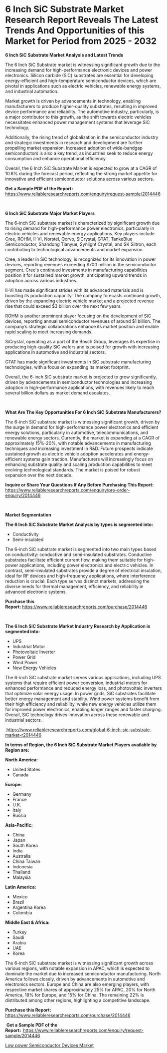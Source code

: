 <p><h1>6 Inch SiC Substrate Market Research Report Reveals The Latest Trends And Opportunities of this Market for Period from 2025 - 2032</h1></p><p><strong>6 Inch SiC Substrate Market Analysis and Latest Trends</strong></p>
<p><p>The 6 Inch SiC Substrate market is witnessing significant growth due to the increasing demand for high-performance electronic devices and power electronics. Silicon carbide (SiC) substrates are essential for developing energy-efficient and high-temperature semiconductor devices, which are pivotal in applications such as electric vehicles, renewable energy systems, and industrial automation.</p><p>Market growth is driven by advancements in technology, enabling manufacturers to produce higher-quality substrates, resulting in improved device performance and reliability. The automotive industry, particularly, is a major contributor to this growth, as the shift towards electric vehicles necessitates enhanced power management systems that leverage SiC technology.</p><p>Additionally, the rising trend of globalization in the semiconductor industry and strategic investments in research and development are further propelling market expansion. Increased adoption of wide-bandgap semiconductors is also a key trend, as industries seek to reduce energy consumption and enhance operational efficiency.</p><p>Overall, the 6 Inch SiC Substrate Market is expected to grow at a CAGR of 10.6% during the forecast period, reflecting the strong market appetite for innovative and efficient semiconductor solutions across various sectors.</p></p>
<p><strong>Get a Sample PDF of the Report:&nbsp;</strong> <a href="https://www.reliableresearchreports.com/enquiry/request-sample/2014446?utm_campaign=3542&utm_medium=2&utm_source=Github&utm_content=ia&utm_term=29032025&utm_id=6-inch-sic-substrate">https://www.reliableresearchreports.com/enquiry/request-sample/2014446</a></p>
<p>&nbsp;</p>
<p><strong>6 Inch SiC Substrate Major Market Players</strong></p>
<p><p>The 6-inch SiC substrate market is characterized by significant growth due to rising demand for high-performance power electronics, particularly in electric vehicles and renewable energy applications. Key players include Cree, ROHM, II-VI, Norstel, Qorvo, SiCrystal, GTAT, TankeBlue Semiconductor, Shandong Tianyue, Synlight Crystal, and SK Siltron, each contributing to technological advancements and market expansion.</p><p>Cree, a leader in SiC technology, is recognized for its innovation in power devices, reporting revenues exceeding $700 million in the semiconductor segment. Cree's continued investments in manufacturing capabilities position it for sustained market growth, anticipating upward trends in adoption across various industries.</p><p>II-VI has made significant strides with its advanced materials and is boosting its production capacity. The company forecasts continued growth, driven by the expanding electric vehicle market and a projected revenue rise that could exceed $3 billion over the next few years.</p><p>ROHM is another prominent player focusing on the development of SiC devices, reporting annual semiconductor revenues of around $1 billion. The company’s strategic collaborations enhance its market position and enable rapid scaling to meet increasing demands.</p><p>SiCrystal, operating as a part of the Bosch Group, leverages its expertise in producing high-quality SiC wafers and is poised for growth with increasing applications in automotive and industrial sectors.</p><p>GTAT has made significant investments in SiC substrate manufacturing technologies, with a focus on expanding its market footprint. </p><p>Overall, the 6-inch SiC substrate market is projected to grow significantly, driven by advancements in semiconductor technologies and increasing adoption in high-performance applications, with revenues likely to reach several billion dollars as market demand escalates.</p></p>
<p>&nbsp;</p>
<p><strong>What Are The Key Opportunities For 6 Inch SiC Substrate Manufacturers?</strong></p>
<p><p>The 6-inch SiC substrate market is witnessing significant growth, driven by the surge in demand for high-performance power electronics and efficient energy solutions, particularly in automotive, telecommunications, and renewable energy sectors. Currently, the market is expanding at a CAGR of approximately 15%-20%, with notable advancements in manufacturing techniques and increasing investment in R&D. Future prospects indicate sustained growth as electric vehicle adoption accelerates and energy-efficient systems gain traction. Manufacturers will increasingly focus on enhancing substrate quality and scaling production capabilities to meet evolving technological standards. The market is poised for robust expansion over the next decade.</p></p>
<p><strong>Inquire or Share Your Questions If Any Before Purchasing This Report:</strong> <a href="https://www.reliableresearchreports.com/enquiry/pre-order-enquiry/2014446?utm_campaign=3542&utm_medium=2&utm_source=Github&utm_content=ia&utm_term=29032025&utm_id=6-inch-sic-substrate">https://www.reliableresearchreports.com/enquiry/pre-order-enquiry/2014446</a></p>
<p>&nbsp;</p>
<p><strong>Market Segmentation</strong></p>
<p><strong>The 6 Inch SiC Substrate Market Analysis by types is segmented into:</strong></p>
<p><ul><li>Conductivity</li><li>Semi-insulated</li></ul></p>
<p><p>The 6-inch SiC substrate market is segmented into two main types based on conductivity: conductive and semi-insulated substrates. Conductive substrates facilitate efficient current flow, making them suitable for high-power applications, including power electronics and electric vehicles. In contrast, semi-insulated substrates provide a degree of electrical insulation, ideal for RF devices and high-frequency applications, where interference reduction is crucial. Each type serves distinct markets, addressing the diverse needs for thermal management, efficiency, and reliability in advanced electronic systems.</p></p>
<p><strong>Purchase this Report:&nbsp;</strong><a href="https://www.reliableresearchreports.com/purchase/2014446?utm_campaign=3542&utm_medium=2&utm_source=Github&utm_content=ia&utm_term=29032025&utm_id=6-inch-sic-substrate">https://www.reliableresearchreports.com/purchase/2014446</a></p>
<p>&nbsp;</p>
<p><strong>The 6 Inch SiC Substrate Market Industry Research by Application is segmented into:</strong></p>
<p><ul><li>UPS</li><li>Industrial Motor</li><li>Photovoltaic Inverter</li><li>Power Grid</li><li>Wind Power</li><li>New Energy Vehicles</li></ul></p>
<p><p>The 6-inch SiC substrate market serves various applications, including UPS systems that require efficient power conversion, industrial motors for enhanced performance and reduced energy loss, and photovoltaic inverters that optimize solar energy usage. In power grids, SiC substrates facilitate better energy management and stability. Wind power systems benefit from their high efficiency and reliability, while new energy vehicles utilize them for improved power electronics, enabling longer ranges and faster charging. Overall, SiC technology drives innovation across these renewable and industrial sectors.</p></p>
<p><a href="https://www.reliableresearchreports.com/global-6-inch-sic-substrate-market-r2014446?utm_campaign=3542&utm_medium=2&utm_source=Github&utm_content=ia&utm_term=29032025&utm_id=6-inch-sic-substrate">&nbsp;https://www.reliableresearchreports.com/global-6-inch-sic-substrate-market-r2014446</a></p>
<p><strong>In terms of Region, the 6 Inch SiC Substrate Market Players available by Region are:</strong></p>
<p>
    <p> <strong> North America: </strong>
        <ul>
            <li>United States</li>
            <li>Canada</li>
        </ul>
        </p> 
    <p> <strong> Europe: </strong>
        <ul>
            <li>Germany</li>
            <li>France</li>
            <li>U.K.</li>
            <li>Italy</li>
            <li>Russia</li>
        </ul>
        </p> 
    <p> <strong> Asia-Pacific: </strong>
        <ul>
            <li>China</li>
            <li>Japan</li>
            <li>South Korea</li>
            <li>India</li>
            <li>Australia</li>
            <li>China Taiwan</li>
            <li>Indonesia</li>
            <li>Thailand</li>
            <li>Malaysia</li>
        </ul>
        </p> 
    <p> <strong> Latin America: </strong>
        <ul>
            <li>Mexico</li>
            <li>Brazil</li>
            <li>Argentina Korea</li>
            <li>Colombia</li>
        </ul>
        </p> 
    <p> <strong> Middle East & Africa: </strong>
        <ul>
            <li>Turkey</li>
            <li>Saudi</li>
            <li>Arabia</li>
            <li>UAE</li>
            <li>Korea</li>
        </ul>
    </p>
    </p>
<p><p>The 6-inch SiC substrate market is witnessing significant growth across various regions, with notable expansion in APAC, which is expected to dominate the market due to increased semiconductor manufacturing. North America follows closely, driven by advancements in automotive and electronics sectors. Europe and China are also emerging players, with respective market shares of approximately 25% for APAC, 20% for North America, 18% for Europe, and 15% for China. The remaining 22% is distributed among other regions, highlighting a competitive landscape.</p></p>
<p><strong>Purchase this Report: </strong><a href="https://www.reliableresearchreports.com/purchase/2014446?utm_campaign=3542&utm_medium=2&utm_source=Github&utm_content=ia&utm_term=29032025&utm_id=6-inch-sic-substrate">https://www.reliableresearchreports.com/purchase/2014446</a></p>
<p>&nbsp;<strong>Get a Sample PDF of the Report:&nbsp;&nbsp;</strong><a href="https://www.reliableresearchreports.com/enquiry/request-sample/2014446?utm_campaign=3542&utm_medium=2&utm_source=Github&utm_content=ia&utm_term=29032025&utm_id=6-inch-sic-substrate">https://www.reliableresearchreports.com/enquiry/request-sample/2014446</a></p>
<p><strong></strong></p>
<p><p><a href="https://github.com/pichuaadh0/Market-Research-Report-List-1/blob/main/low-power-semiconductor-devices-market.md?utm_campaign=3542&utm_medium=2&utm_source=Github&utm_content=ia&utm_term=29032025&utm_id=6-inch-sic-substrate">Low power Semiconductor Devices Market</a></p></p>